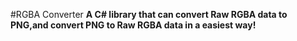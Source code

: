 #RGBA Converter
**A C# library that can convert Raw RGBA data to PNG,and convert PNG to Raw RGBA data in a easiest way!**
